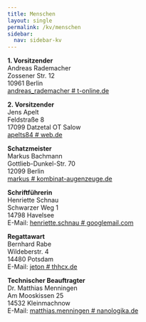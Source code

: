 ```yaml
---
title: Menschen
layout: single
permalink: /kv/menschen
sidebar:
  nav: sidebar-kv
---
```

**1. Vorsitzender**   
Andreas Rademacher  
Zossener Str. 12  
10961 Berlin  
<a href="javascript:location.href='mailto:' + ['andreas_rademacher','t-online.de'].join('@')" aria-label="email">andreas_rademacher # t-online.de</a>  

**2. Vorsitzender**  
Jens Apelt  
Feldstraße 8  
17099 Datzetal OT Salow  
<a href="javascript:location.href='mailto:' + ['apelts84','web.de'].join('@')" aria-label="email">apelts84 # web.de</a>  

**Schatzmeister**   
Markus Bachmann  
Gottlieb-Dunkel-Str. 70   
12099 Berlin  
<a href="javascript:location.href='mailto:' + ['markus','kombinat-augenzeuge.de'].join('@')" aria-label="email">markus # kombinat-augenzeuge.de</a>  

**Schriftführerin**  
Henriette Schnau  
Schwarzer Weg 1  
14798 Havelsee  
E-Mail: <a href="javascript:location.href='mailto:' + ['henriette.schnau', 'googlemail.com'].join('@')">henriette.schnau # googlemail.com</a>

**Regattawart**  
Bernhard Rabe  
Wildeberstr. 4  
14480 Potsdam   
E-Mail: <a href="javascript:location.href='mailto:' + ['jeton', 'thhcx.de'].join('@')">jeton # thhcx.de</a>

**Technischer Beauftragter**  
Dr. Matthias Menningen  
Am Mooskissen 25  
14532 Kleinmachnow  
E-Mail: <a href="javascript:location.href='mailto:' + ['matthias.menningen', 'nanologika.de'].join('@')">matthias.menningen # nanologika.de</a> 